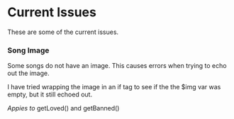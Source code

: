 # Current Issues

These are some of the current issues.

### Song Image

Some songs do not have an image. This causes errors when trying to echo out the image.

I have tried wrapping the image in an if tag to see if the the $img var was empty, but it still echoed out.

*Appies to* getLoved() and getBanned()